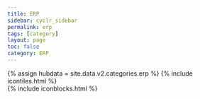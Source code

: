 ```yaml
---
title: ERP
sidebar: cyclr_sidebar
permalink: erp
tags: [category]
layout: page
toc: false
category: ERP
---
```

{% assign hubdata = site.data.v2.categories.erp %}
{% include icontiles.html %}	
{% include iconblocks.html %}	